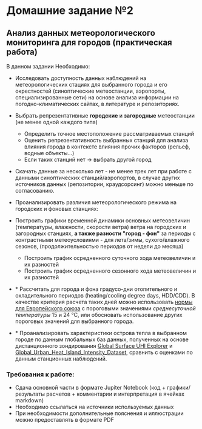 # Домашние задание №2

## Анализ данных метеорологического мониторинга для городов (практическая работа)

В данном задании Необходимо:
- Исследовать доступность данных наблюдений на метеорологических стациях  для выбранного города и его окрестностей (синоптические метеостанции, аэропорты, специализированные сети) на основе анализа информации на погодно-климатических сайтах, в литературе и репозиториях.
- Выбрать репрезентативные **городские** и **загородные** метеостанции (не менее одной каждого типа)
  - Определить точное местоположение рассматриваемых станций
  - Оценить репрезентативность выбранных станций для анализа влияния города в контексте влияния прочих факторов (рельеф, водные объекты…)
  - Если таких станций нет → выбрать другой город
- Скачать данные за несколько лет - не менее трех лет при работе с данными синоптических станций/аэропортов, в случае других источников данных (репозитории, краудсорсинг) можно меньше по согласованию.
- Проанализировать различия метеорологического режима на городских и фоновых станциях:

- Построить графики временной динамики основных метеовеличин (температуры, влажности, скорости ветра) ветра на городских и загородных станциях, **а также разности "город - фон"** за периоды с контрастными метеоусловиями - для лета/зимы, сухого/влажного сезонов,  (продолжительностью периодов от недели до месяца)
  - Построить график осредненного суточного хода метеовеличин и их разностей
  - Построить график осредненного сезонного хода метеовеличин и их разностей

- \* Рассчитать для города и фона градусо-дни отопительного и охладительного периодов (heating/cooling degree days, HDD/CDD). В качестве критерия расчета таких дней можно использовать [нормы для Европейского союза](https://ec.europa.eu/eurostat/cache/metadata/fr/nrg_chdd_esms.htm) с пороговыми значениями *среднесуточной температуры* 15 и 24 °C, или обосновать использование других пороговых значений для  выбранного города.
- \* Проанализировать характеристики острова тепла в выбранном городе по данным глобальных баз данных, полученных на основе дистанционного зондирования [Global Surface UHI Explorer](https://yceo.yale.edu/research/global-surface-uhi-explorer) и [Global_Urban_Heat_Island_Intensity_Dataset](https://figshare.com/articles/dataset/Global_Urban_Heat_Island_Intensity_Dataset/24821538), сравнить с оценками по данным станционных наблюдений.

### Требования к работе:
- Сдача основной части в формате Jupiter Notebook (код + графики/результаты расчетов + комментарии и интерпретация в ячейках markdown)
- Необходимо ссылаться на источники используемых данных
- При необходимости дополнительные пояснения и иллюстрации можно предоставлять в формате PDF
